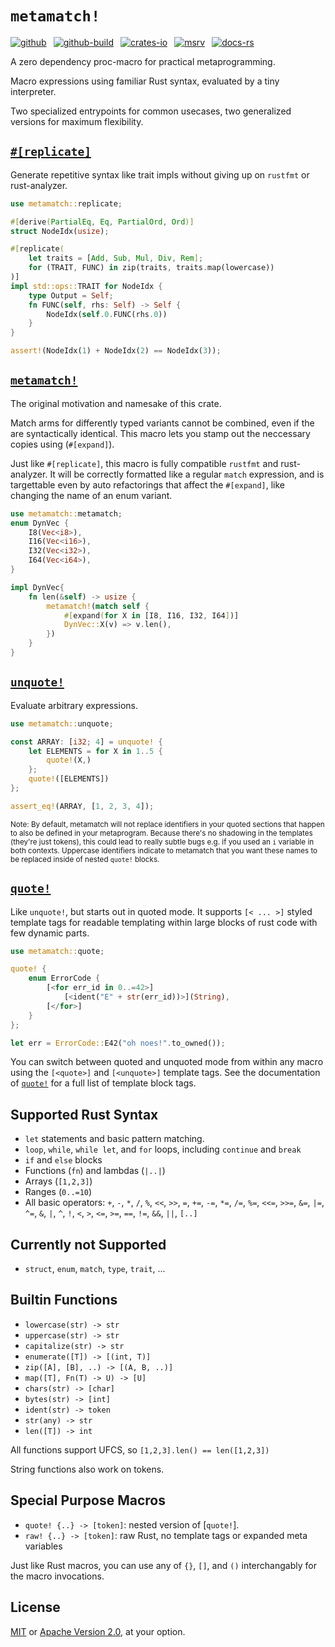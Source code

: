# `metamatch!`

[![github]](https://github.com/cmrschwarz/metamatch)&ensp;
[![github-build]](https://github.com/cmrschwarz/metamatch/actions/workflows/ci.yml)&ensp;
[![crates-io]](https://crates.io/crates/metamatch)&ensp;
[![msrv]](https://crates.io/crates/metamatch)&ensp;
[![docs-rs]](https://docs.rs/metamatch)&ensp;

[github]: https://img.shields.io/badge/cmrschwarz/metamatch-8da0cb?labelColor=555555&logo=github
[github-build]: https://img.shields.io/github/actions/workflow/status/cmrschwarz/metamatch/ci.yml?branch=main&logo=github
[crates-io]: https://img.shields.io/crates/v/metamatch.svg?logo=rust
[msrv]: https://img.shields.io/crates/msrv/metamatch?logo=rust
[docs-rs]: https://img.shields.io/badge/docs.rs-metamatch-66c2a5?logo=docs.rs

A zero dependency proc-macro for practical metaprogramming.

Macro expressions using familiar Rust syntax, evaluated by a tiny interpreter.

Two specialized entrypoints for common usecases,
two generalized versions for maximum flexibility.

## [`#[replicate]`](https://docs.rs/metamatch/latest/metamatch/attr.replicate.html)
Generate repetitive syntax like trait impls without giving up on
`rustfmt` or rust-analyzer.

```rust
use metamatch::replicate;

#[derive(PartialEq, Eq, PartialOrd, Ord)]
struct NodeIdx(usize);

#[replicate(
    let traits = [Add, Sub, Mul, Div, Rem];
    for (TRAIT, FUNC) in zip(traits, traits.map(lowercase))
)]
impl std::ops::TRAIT for NodeIdx {
    type Output = Self;
    fn FUNC(self, rhs: Self) -> Self {
        NodeIdx(self.0.FUNC(rhs.0))
    }
}

assert!(NodeIdx(1) + NodeIdx(2) == NodeIdx(3));
```

## [`metamatch!`](https://docs.rs/metamatch/latest/metamatch/macro.metamatch.html)
The original motivation and namesake of this crate.

Match arms for differently typed variants cannot be combined, even if the are
syntactically identical. This macro lets you stamp out the neccessary
copies using (`#[expand]`).

Just like `#[replicate]`, this macro is fully compatible `rustfmt`
and rust-analyzer. It will be correctly formatted like a regular
`match` expression, and is targettable even by auto refactorings
that affect the `#[expand]`, like changing the name of an enum variant.

```rust
use metamatch::metamatch;
enum DynVec {
    I8(Vec<i8>),
    I16(Vec<i16>),
    I32(Vec<i32>),
    I64(Vec<i64>),
}

impl DynVec{
    fn len(&self) -> usize {
        metamatch!(match self {
            #[expand(for X in [I8, I16, I32, I64])]
            DynVec::X(v) => v.len(),
        })
    }
}
```

## [`unquote!`](https://docs.rs/metamatch/latest/metamatch/macro.unquote.html)
Evaluate arbitrary expressions.
```rust
use metamatch::unquote;

const ARRAY: [i32; 4] = unquote! {
    let ELEMENTS = for X in 1..5 {
        quote!(X,)
    };
    quote!([ELEMENTS])
};

assert_eq!(ARRAY, [1, 2, 3, 4]);
```

<sub>
Note:  By default, metamatch will not replace identifiers
in your quoted sections that happen to also be defined in your metaprogram.
Because there's no shadowing in the templates (they're just tokens),
this could lead to really subtle bugs e.g. if you used an <code>i</code>
variable in both contexts. Uppercase identifiers indicate to metamatch that you want these names
to be replaced inside of nested <code>quote!</code> blocks.
</sub>

## [`quote!`](https://docs.rs/metamatch/latest/metamatch/macro.quote.html)
Like `unquote!`, but starts out in quoted mode.
It supports `[< ... >]` styled template tags for readable templating
within large blocks of rust code with few dynamic parts.

```rust
use metamatch::quote;

quote! {
    enum ErrorCode {
        [<for err_id in 0..=42>]
            [<ident("E" + str(err_id))>](String),
        [</for>]
    }
};

let err = ErrorCode::E42("oh noes!".to_owned());
```

You can switch between quoted and unquoted mode from within any macro using
the `[<quote>]` and `[<unquote>]` template tags. See the documentation of
[`quote!`](https://docs.rs/metamatch/latest/metamatch/macro.quote.html) for
a full list of template block tags.

## Supported Rust Syntax
- `let` statements and basic pattern matching.
- `loop`, `while`, `while let`, and `for` loops, including `continue` and
  `break`
- `if` and `else` blocks
- Functions (`fn`)  and lambdas (`|..|`)
- Arrays (`[1,2,3]`)
- Ranges (`0..=10`)
- All basic operators: `+`, `-`, `*`, `/`, `%`, `<<`, `>>`, `=`, `+=`,
  `-=`, `*=`, `/=`, `%=`, `<<=`, `>>=`, `&=`, `|=`, `^=`, `&`, `|`, `^`,
  `!`,  `<`, `>`, `<=`, `>=`, `==`, `!=`, `&&`, `||`, `[..]`

## Currently not Supported
- `struct`, `enum`, `match`, `type`, `trait`, ...

## Builtin Functions
- `lowercase(str) -> str`
- `uppercase(str) -> str`
- `capitalize(str) -> str`
- `enumerate([T]) -> [(int, T)]`
- `zip([A], [B], ..) -> [(A, B, ..)]`
- `map([T], Fn(T) -> U) -> [U]`
- `chars(str) -> [char]`
- `bytes(str) -> [int]`
- `ident(str) -> token`
- `str(any) -> str`
- `len([T]) -> int`

All functions support UFCS, so `[1,2,3].len() == len([1,2,3])`

String functions also work on tokens.

## Special Purpose Macros
- `quote! {..} -> [token]`: nested version of [`quote!`].
- `raw! {..} -> [token]`: raw Rust, no template tags or expanded meta
  variables

Just like Rust macros, you can use any of `{}`, `[]`, and `()`
interchangably for the macro invocations.

## License
[MIT](https://github.com/cmrschwarz/metamatch/blob/main/LICENSE-MIT)
or [Apache Version 2.0](https://github.com/cmrschwarz/metamatch/blob/main/LICENSE-APACHE),
at your option.
